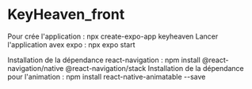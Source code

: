# KeyHeaven_front

Pour crée l'application : npx create-expo-app keyheaven
Lancer l'application avex expo : npx expo start 

Installation de la dépendance react-navigation : npm install @react-navigation/native @react-navigation/stack
Installation de la dépendance pour l'animation :  npm install react-native-animatable --save
